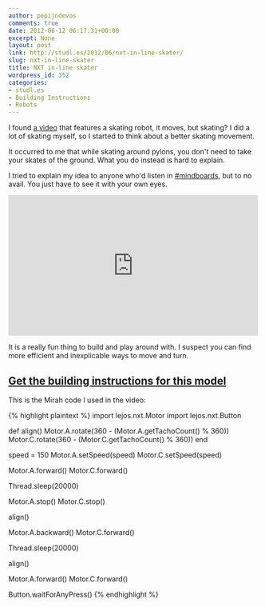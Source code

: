 ```yaml
---
author: pepijndevos
comments: true
date: 2012-06-12 06:17:31+00:00
excerpt: None
layout: post
link: http://studl.es/2012/06/nxt-in-line-skater/
slug: nxt-in-line-skater
title: NXT in-line skater
wordpress_id: 352
categories:
- studl.es
- Building Instructions
- Robots
---
```


I found <a href="http://www.youtube.com/watch?v=-aR6pzzQoCo&amp;t=1m28s">a video</a> that features a skating robot, it moves, but skating? I did a lot of skating myself, so I started to think about a better skating movement.

It occurred to me that while skating around pylons, you don't need to take your skates of the ground. What you do instead is hard to explain.

I tried to explain my idea to anyone who'd listen in <a href="irc://irc.freenode.net/mindboards">#mindboards</a>, but to no avail. You just have to see it with your own eyes.

<iframe width="500" height="281" src="http://www.youtube.com/embed/rbyzNncWOCg" frameborder="0" allowfullscreen> </iframe>

It is a really fun thing to build and play around with. I suspect you can find more efficient and inexplicable ways to move and turn.
<h2><a href="https://www.dropbox.com/s/ec2be9n6qc09f9t/skater.pdf?dl=0"><strong>Get the building instructions for this model</strong></a></h2>
This is the Mirah code I used in the video:

{% highlight plaintext %}
import lejos.nxt.Motor
import lejos.nxt.Button

def align()
	Motor.A.rotate(360 - (Motor.A.getTachoCount() % 360))
	Motor.C.rotate(360 - (Motor.C.getTachoCount() % 360))
end

speed = 150
Motor.A.setSpeed(speed)
Motor.C.setSpeed(speed)

Motor.A.forward()
Motor.C.forward()

Thread.sleep(20000)

Motor.A.stop()
Motor.C.stop()

align()

Motor.A.backward()
Motor.C.forward()

Thread.sleep(20000)

align()

Motor.A.forward()
Motor.C.forward()

Button.waitForAnyPress()
{% endhighlight %}
